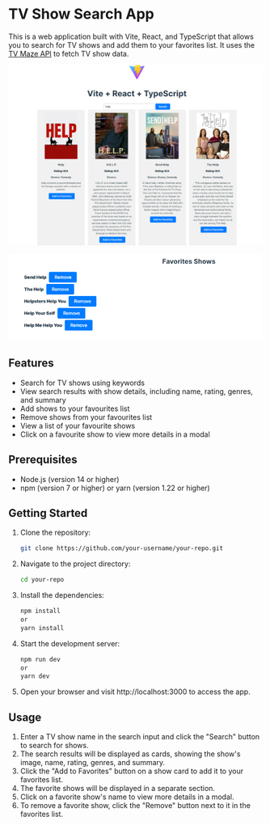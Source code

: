 # TV Show Search App

This is a web application built with Vite, React, and TypeScript that allows you to search for TV shows and add them to your favorites list. It uses the [TV Maze API](https://www.tvmaze.com/api) to fetch TV show data.

![App Screenshot](Screenshot_1.png)

![App Screenshot](Screenshot_2.png)
## Features

- Search for TV shows using keywords
- View search results with show details, including name, rating, genres, and summary
- Add shows to your favourites list
- Remove shows from your favourites list
- View a list of your favourite shows
- Click on a favourite show to view more details in a modal

## Prerequisites

- Node.js (version 14 or higher)
- npm (version 7 or higher) or yarn (version 1.22 or higher)

## Getting Started

1. Clone the repository:

   ```bash
   git clone https://github.com/your-username/your-repo.git

2. Navigate to the project directory:

    ```bash
   cd your-repo
   
3. Install the dependencies:

    ```bash
   npm install 
   or
   yarn install
   
4. Start the development server:

    ```bash
   npm run dev
   or
   yarn dev
   
5. Open your browser and visit http://localhost:3000 to access the app.

## Usage
1. Enter a TV show name in the search input and click the "Search" button to search for shows.
2. The search results will be displayed as cards, showing the show's image, name, rating, genres, and summary.
3. Click the "Add to Favorites" button on a show card to add it to your favorites list.
4. The favorite shows will be displayed in a separate section.
5. Click on a favorite show's name to view more details in a modal.
6. To remove a favorite show, click the "Remove" button next to it in the favorites list.




